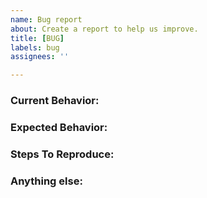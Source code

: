 ```yaml
---
name: Bug report
about: Create a report to help us improve.
title: [BUG]
labels: bug
assignees: ''

---
```


### Current Behavior:

### Expected Behavior:

### Steps To Reproduce:

### Anything else:
